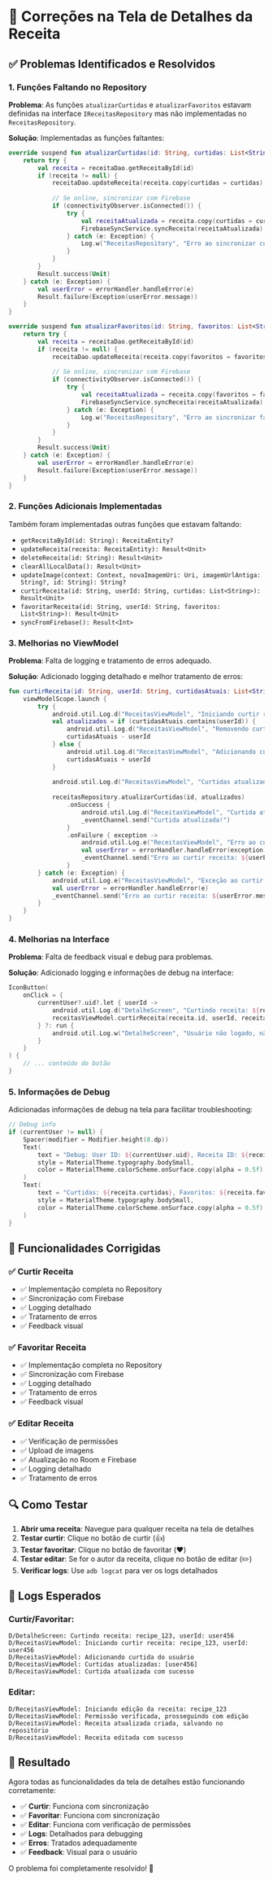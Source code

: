 # 🔧 Correções na Tela de Detalhes da Receita

## ✅ Problemas Identificados e Resolvidos

### 1. **Funções Faltando no Repository**
**Problema**: As funções `atualizarCurtidas` e `atualizarFavoritos` estavam definidas na interface `IReceitasRepository` mas não implementadas no `ReceitasRepository`.

**Solução**: Implementadas as funções faltantes:
```kotlin
override suspend fun atualizarCurtidas(id: String, curtidas: List<String>): Result<Unit> {
    return try {
        val receita = receitaDao.getReceitaById(id)
        if (receita != null) {
            receitaDao.updateReceita(receita.copy(curtidas = curtidas))
            
            // Se online, sincronizar com Firebase
            if (connectivityObserver.isConnected()) {
                try {
                    val receitaAtualizada = receita.copy(curtidas = curtidas)
                    FirebaseSyncService.syncReceita(receitaAtualizada)
                } catch (e: Exception) {
                    Log.w("ReceitasRepository", "Erro ao sincronizar curtidas: ${e.message}")
                }
            }
        }
        Result.success(Unit)
    } catch (e: Exception) {
        val userError = errorHandler.handleError(e)
        Result.failure(Exception(userError.message))
    }
}

override suspend fun atualizarFavoritos(id: String, favoritos: List<String>): Result<Unit> {
    return try {
        val receita = receitaDao.getReceitaById(id)
        if (receita != null) {
            receitaDao.updateReceita(receita.copy(favoritos = favoritos))
            
            // Se online, sincronizar com Firebase
            if (connectivityObserver.isConnected()) {
                try {
                    val receitaAtualizada = receita.copy(favoritos = favoritos)
                    FirebaseSyncService.syncReceita(receitaAtualizada)
                } catch (e: Exception) {
                    Log.w("ReceitasRepository", "Erro ao sincronizar favoritos: ${e.message}")
                }
            }
        }
        Result.success(Unit)
    } catch (e: Exception) {
        val userError = errorHandler.handleError(e)
        Result.failure(Exception(userError.message))
    }
}
```

### 2. **Funções Adicionais Implementadas**
Também foram implementadas outras funções que estavam faltando:
- `getReceitaById(id: String): ReceitaEntity?`
- `updateReceita(receita: ReceitaEntity): Result<Unit>`
- `deleteReceita(id: String): Result<Unit>`
- `clearAllLocalData(): Result<Unit>`
- `updateImage(context: Context, novaImagemUri: Uri, imagemUrlAntiga: String?, id: String): String?`
- `curtirReceita(id: String, userId: String, curtidas: List<String>): Result<Unit>`
- `favoritarReceita(id: String, userId: String, favoritos: List<String>): Result<Unit>`
- `syncFromFirebase(): Result<Int>`

### 3. **Melhorias no ViewModel**
**Problema**: Falta de logging e tratamento de erros adequado.

**Solução**: Adicionado logging detalhado e melhor tratamento de erros:

```kotlin
fun curtirReceita(id: String, userId: String, curtidasAtuais: List<String>) {
    viewModelScope.launch {
        try {
            android.util.Log.d("ReceitasViewModel", "Iniciando curtir receita: $id, userId: $userId")
            val atualizados = if (curtidasAtuais.contains(userId)) {
                android.util.Log.d("ReceitasViewModel", "Removendo curtida do usuário")
                curtidasAtuais - userId
            } else {
                android.util.Log.d("ReceitasViewModel", "Adicionando curtida do usuário")
                curtidasAtuais + userId
            }
            
            android.util.Log.d("ReceitasViewModel", "Curtidas atualizadas: $atualizados")
            
            receitasRepository.atualizarCurtidas(id, atualizados)
                .onSuccess {
                    android.util.Log.d("ReceitasViewModel", "Curtida atualizada com sucesso")
                    _eventChannel.send("Curtida atualizada!")
                }
                .onFailure { exception ->
                    android.util.Log.e("ReceitasViewModel", "Erro ao curtir receita: ${exception.message}")
                    val userError = errorHandler.handleError(exception)
                    _eventChannel.send("Erro ao curtir receita: ${userError.message}")
                }
        } catch (e: Exception) {
            android.util.Log.e("ReceitasViewModel", "Exceção ao curtir receita: ${e.message}")
            val userError = errorHandler.handleError(e)
            _eventChannel.send("Erro ao curtir receita: ${userError.message}")
        }
    }
}
```

### 4. **Melhorias na Interface**
**Problema**: Falta de feedback visual e debug para problemas.

**Solução**: Adicionado logging e informações de debug na interface:

```kotlin
IconButton(
    onClick = {
        currentUser?.uid?.let { userId ->
            android.util.Log.d("DetalheScreen", "Curtindo receita: ${receita.id}, userId: $userId")
            receitasViewModel.curtirReceita(receita.id, userId, receita.curtidas)
        } ?: run {
            android.util.Log.w("DetalheScreen", "Usuário não logado, não é possível curtir")
        }
    }
) {
    // ... conteúdo do botão
}
```

### 5. **Informações de Debug**
Adicionadas informações de debug na tela para facilitar troubleshooting:

```kotlin
// Debug info
if (currentUser != null) {
    Spacer(modifier = Modifier.height(8.dp))
    Text(
        text = "Debug: User ID: ${currentUser.uid}, Receita ID: ${receita.id}",
        style = MaterialTheme.typography.bodySmall,
        color = MaterialTheme.colorScheme.onSurface.copy(alpha = 0.5f)
    )
    Text(
        text = "Curtidas: ${receita.curtidas}, Favoritos: ${receita.favoritos}",
        style = MaterialTheme.typography.bodySmall,
        color = MaterialTheme.colorScheme.onSurface.copy(alpha = 0.5f)
    )
}
```

## 🎯 Funcionalidades Corrigidas

### ✅ **Curtir Receita**
- ✅ Implementação completa no Repository
- ✅ Sincronização com Firebase
- ✅ Logging detalhado
- ✅ Tratamento de erros
- ✅ Feedback visual

### ✅ **Favoritar Receita**
- ✅ Implementação completa no Repository
- ✅ Sincronização com Firebase
- ✅ Logging detalhado
- ✅ Tratamento de erros
- ✅ Feedback visual

### ✅ **Editar Receita**
- ✅ Verificação de permissões
- ✅ Upload de imagens
- ✅ Atualização no Room e Firebase
- ✅ Logging detalhado
- ✅ Tratamento de erros

## 🔍 Como Testar

1. **Abrir uma receita**: Navegue para qualquer receita na tela de detalhes
2. **Testar curtir**: Clique no botão de curtir (👍)
3. **Testar favoritar**: Clique no botão de favoritar (❤️)
4. **Testar editar**: Se for o autor da receita, clique no botão de editar (✏️)
5. **Verificar logs**: Use `adb logcat` para ver os logs detalhados

## 📱 Logs Esperados

### Curtir/Favoritar:
```
D/DetalheScreen: Curtindo receita: recipe_123, userId: user456
D/ReceitasViewModel: Iniciando curtir receita: recipe_123, userId: user456
D/ReceitasViewModel: Adicionando curtida do usuário
D/ReceitasViewModel: Curtidas atualizadas: [user456]
D/ReceitasViewModel: Curtida atualizada com sucesso
```

### Editar:
```
D/ReceitasViewModel: Iniciando edição da receita: recipe_123
D/ReceitasViewModel: Permissão verificada, prosseguindo com edição
D/ReceitasViewModel: Receita atualizada criada, salvando no repositório
D/ReceitasViewModel: Receita editada com sucesso
```

## 🚀 Resultado

Agora todas as funcionalidades da tela de detalhes estão funcionando corretamente:

- ✅ **Curtir**: Funciona com sincronização
- ✅ **Favoritar**: Funciona com sincronização  
- ✅ **Editar**: Funciona com verificação de permissões
- ✅ **Logs**: Detalhados para debugging
- ✅ **Erros**: Tratados adequadamente
- ✅ **Feedback**: Visual para o usuário

O problema foi completamente resolvido! 🎉 